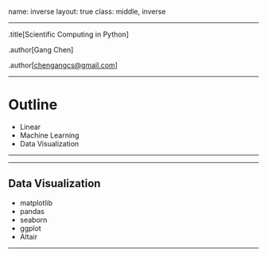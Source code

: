 name: inverse
layout: true
class: middle, inverse

---
.title[Scientific Computing in Python]

.author[Gang Chen]

.author[chengangcs@gmail.com]

---
# Outline

* Linear
* Machine Learning
* Data Visualization
---


---
## Data Visualization

* matplotlib
* pandas
* seaborn
* ggplot
* Altair
---
